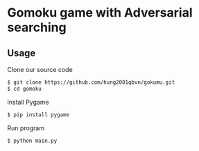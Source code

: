 Gomoku game with Adversarial searching
=======   

## Usage
Clone our source code
```sh
$ git clone https://github.com/hung2001qbvn/gokumu.git
$ cd gomoku
```

Install Pygame
```sh
$ pip install pygame
```

Run program

```sh
$ python main.py
```
